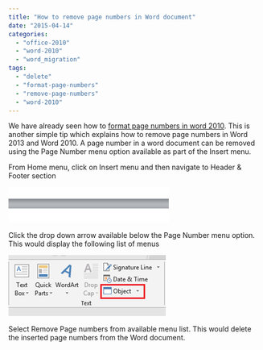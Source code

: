 ```yaml
---
title: "How to remove page numbers in Word document"
date: "2015-04-14"
categories: 
  - "office-2010"
  - "word-2010"
  - "word_migration"
tags: 
  - "delete"
  - "format-page-numbers"
  - "remove-page-numbers"
  - "word-2010"
---
```


We have already seen how to [format page numbers in word 2010](http://blogmines.com/blog/2010/08/03/how-to-format-page-numbers-in-word-2010/). This is another simple tip which explains how to remove page numbers in Word 2013 and Word 2010. A page number in a word document can be removed using the Page Number menu option available as part of the Insert menu.

From Home menu, click on Insert menu and then navigate to Header & Footer section

[![Header & Footer Word 2010](/assets/images/image_thumb41.png "Header & Footer Word 2010")](http://blogmines.com/blog/wp-content/uploads/2011/06/image41.png)

Click the drop down arrow available below the Page Number menu option. This would display the following list of menus

[![Remove Page Numbers](/assets/images/image_thumb42.png "Remove Page Numbers")](http://blogmines.com/blog/wp-content/uploads/2011/06/image42.png)

Select Remove Page numbers from available menu list. This would delete the inserted page numbers from the Word document.

